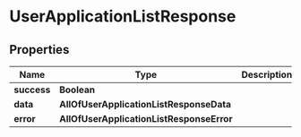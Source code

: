 # UserApplicationListResponse

## Properties
Name | Type | Description | Notes
------------ | ------------- | ------------- | -------------
**success** | **Boolean** |  |  [optional]
**data** | **AllOfUserApplicationListResponseData** |  |  [optional]
**error** | **AllOfUserApplicationListResponseError** |  |  [optional]
